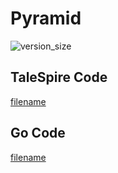 # Pyramid

![version_size](https://raw.githubusercontent.com/johnfercher/taleslab/main/cmd/others/pyramid/image.png)

## TaleSpire Code
[filename](https://raw.githubusercontent.com/johnfercher/taleslab/main/cmd/others/pyramid/data.txt ':include :type=code')

## Go Code
[filename](https://raw.githubusercontent.com/johnfercher/taleslab/main/cmd/others/pyramid/main.go ':include :type=code')